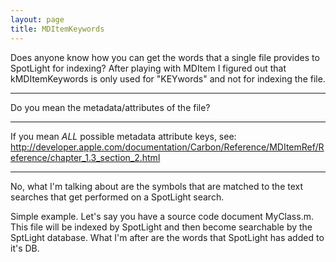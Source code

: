```yaml
---
layout: page
title: MDItemKeywords
---
```


Does anyone know how you can get the words that a single file provides to SpotLight for indexing? After playing with     MDItem I figured out that     kMDItemKeywords is only used for "KEYwords" and not for indexing the file. 

----

Do you mean the metadata/attributes of the file?

----

If you mean *ALL* possible metadata attribute keys, see: http://developer.apple.com/documentation/Carbon/Reference/MDItemRef/Reference/chapter_1.3_section_2.html

----

No, what I'm talking about are the symbols that are matched to the text searches that get performed on a SpotLight search. 

Simple example. Let's say you have a source code document     MyClass.m. This file will be indexed by SpotLight and then become searchable by the SptLight database. What I'm after are the words that SpotLight has added to it's DB.

